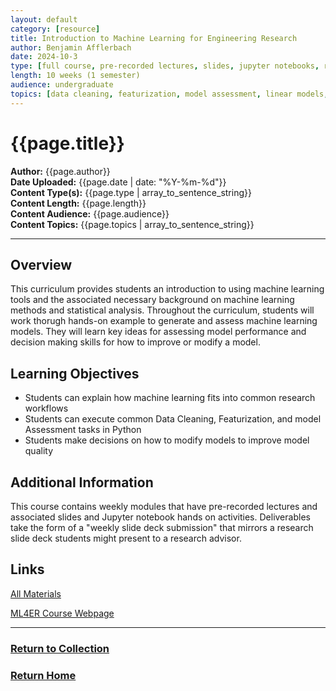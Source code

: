 ```yaml
---
layout: default
category: [resource]
title: Introduction to Machine Learning for Engineering Research
author: Benjamin Afflerbach
date: 2024-10-3
type: [full course, pre-recorded lectures, slides, jupyter notebooks, readings]
length: 10 weeks (1 semester)
audience: undergraduate
topics: [data cleaning, featurization, model assessment, linear models, neural networks, deep learning, computer vision, machine learning, undergraduate research]
---
```

# {{page.title}}  
**Author:** {{page.author}}  
**Date Uploaded:** {{page.date | date: "%Y-%m-%d"}}  
**Content Type(s):** {{page.type | array_to_sentence_string}}  
**Content Length:** {{page.length}}  
**Content Audience:** {{page.audience}}  
**Content Topics:** {{page.topics | array_to_sentence_string}}  
* * *

## Overview
This curriculum provides students an introduction to using machine learning tools and the associated necessary background on machine learning methods and statistical analysis. Throughout the curriculum, students will work thorugh hands-on example to generate and assess machine learning models. They will learn key ideas for assessing model performance and decision making skills for how to improve or modify a model.  

## Learning Objectives
- Students can explain how machine learning fits into common research workflows
- Students can execute common Data Cleaning, Featurization, and model Assessment tasks in Python
- Students make decisions on how to modify models to improve model quality
  
## Additional Information
This course contains weekly modules that have pre-recorded lectures and associated slides and Jupyter notebook hands on activities. Deliverables take the form of a "weekly slide deck submission" that mirrors a research slide deck students might present to a research advisor.

## Links
[All Materials](https://bafflerbach.github.io/test_software_carpentry/)

[ML4ER Course Webpage](https://skunkworks.engr.wisc.edu/informatics-skunkworks-education-course/)

* * *
### [Return to Collection](https://MatSciEdu.github.io/DSM-CORE/resource-collection)
### [Return Home](https://bafflerbach.github.io/DSM-CORE)

